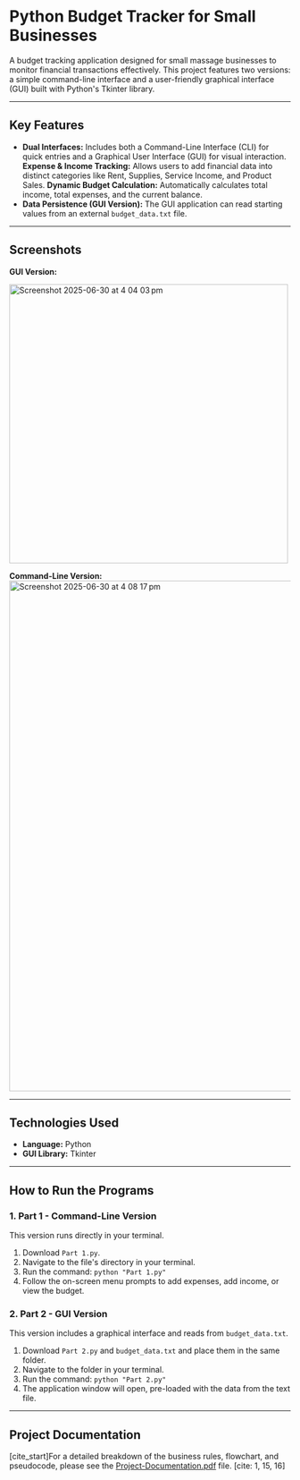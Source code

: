 # Python Budget Tracker for Small Businesses

A budget tracking application designed for small massage businesses to monitor financial transactions effectively.  This project features two versions: a simple command-line interface and a user-friendly graphical interface (GUI) built with Python's Tkinter library.

---

## Key Features

* **Dual Interfaces:** Includes both a Command-Line Interface (CLI) for quick entries and a Graphical User Interface (GUI) for visual interaction.
**Expense & Income Tracking:** Allows users to add financial data into distinct categories like Rent, Supplies, Service Income, and Product Sales.
**Dynamic Budget Calculation:** Automatically calculates total income, total expenses, and the current balance.
* **Data Persistence (GUI Version):** The GUI application can read starting values from an external `budget_data.txt` file.

---

## Screenshots


**GUI Version:**



<img width="499" alt="Screenshot 2025-06-30 at 4 04 03 pm" src="https://github.com/user-attachments/assets/2b46aa5e-8f15-40f9-a1e9-55cc67742c2f" />



**Command-Line Version:**
<img width="913" alt="Screenshot 2025-06-30 at 4 08 17 pm" src="https://github.com/user-attachments/assets/68c8a5fb-3918-412b-9fd2-9f2de52e3450" />


---

## Technologies Used

* **Language:** Python
* **GUI Library:** Tkinter

---

## How to Run the Programs

### 1. Part 1 - Command-Line Version

This version runs directly in your terminal.

1.  Download `Part 1.py`.
2.  Navigate to the file's directory in your terminal.
3.  Run the command: `python "Part 1.py"`
4.  Follow the on-screen menu prompts to add expenses, add income, or view the budget.

### 2. Part 2 - GUI Version

This version includes a graphical interface and reads from `budget_data.txt`.

1.  Download `Part 2.py` and `budget_data.txt` and place them in the same folder.
2.  Navigate to the folder in your terminal.
3.  Run the command: `python "Part 2.py"`
4.  The application window will open, pre-loaded with the data from the text file.

---

## Project Documentation

[cite_start]For a detailed breakdown of the business rules, flowchart, and pseudocode, please see the [Project-Documentation.pdf](Project-Documentation.pdf) file. [cite: 1, 15, 16]
